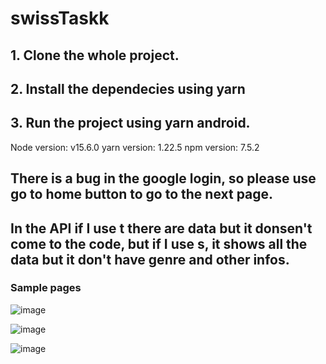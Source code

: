 # swissTaskk
## 1. Clone the whole project.
## 2. Install the dependecies using yarn
## 3. Run the project using yarn android.

Node version: v15.6.0
yarn version: 1.22.5
npm version: 7.5.2

## There is a bug in the google login, so please use go to home button to go to the next page.
## In the API if I use t there are data but it donsen't come to the code, but if I use s, it shows all the data but it don't have genre and other infos. 

### Sample pages
![image](https://user-images.githubusercontent.com/63115051/124280274-4e345180-db6a-11eb-866b-2e009b750a28.png)

![image](https://user-images.githubusercontent.com/63115051/124280308-5ab8aa00-db6a-11eb-9cda-45e5e4430fa0.png)

![image](https://user-images.githubusercontent.com/63115051/124280344-63a97b80-db6a-11eb-816d-573f0d4b1bdc.png)
